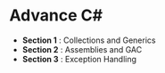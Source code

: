# Advance C#

- **Section 1** : Collections and Generics
- **Section 2** : Assemblies and GAC
- **Section 3** : Exception Handling